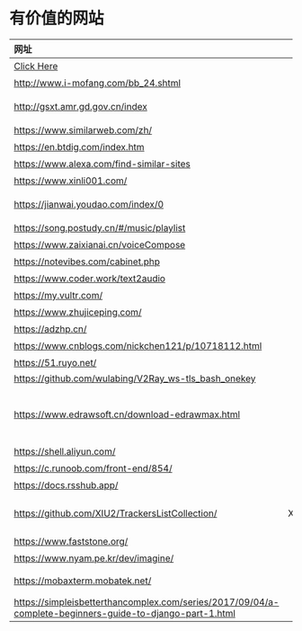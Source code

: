 # 有价值的网站
|网址|描述|其他|
|:---|:---:|:---:|
|[Click Here](https://wiki.biligame.com/ys/%E8%A7%92%E8%89%B2%E7%AA%81%E7%A0%B4%E6%9D%90%E6%96%99%E4%B8%80%E8%A7%88)|原神突破材料一览|游戏|
|<http://www.i-mofang.com/bb_24.shtml>|魔方教程|
|<http://gsxt.amr.gd.gov.cn/index>|国家企业信用公示|天眼查的数据来源|
|<https://www.similarweb.com/zh/>|相似网站分析工具|站长必备|
|<https://en.btdig.com/index.htm>|种子网站|
|<https://www.alexa.com/find-similar-sites>|相似网站查询|
|<https://www.xinli001.com/>|心理付费教程|
|<https://jianwai.youdao.com/index/0>|网易见外工作台|视频剪辑用得到|
|<https://song.postudy.cn/#/music/playlist>|在线音乐|
|<https://www.zaixianai.cn/voiceCompose>|在线语音合成、语音转文字|优质|
|<https://notevibes.com/cabinet.php>|文本转语音（国外）|
|<https://www.coder.work/text2audio>|在线语音合成|
|<https://my.vultr.com/>|按小时计费VPS|
|<https://www.zhujiceping.com/>|主机测评|
|<https://adzhp.cn/>|爱达杂货铺|
|<https://www.cnblogs.com/nickchen121/p/10718112.html>|Python从入门到放弃|
|<https://51.ruyo.net/>|如有乐享|信息|
|<https://github.com/wulabing/V2Ray_ws-tls_bash_onekey>|v2ray script|
|<https://www.edrawsoft.cn/download-edrawmax.html>|亿图图示|Visio替代品（他们家还有思维导图）|
|<https://shell.aliyun.com/>|阿里云命令行|优秀|
|<https://c.runoob.com/front-end/854/>|正则表达式测试|工具|
|<https://docs.rsshub.app/>|RSS|阅读|
|<https://github.com/XIU2/TrackersListCollection/>|XIU2/TrackersListCollection|BitTorrent Tracker 列表|
|<https://www.faststone.org/>|FastStone Image Viewer|看图工具|
|<https://www.nyam.pe.kr/dev/imagine/>|看图工具|
|<https://mobaxterm.mobatek.net/>|MobaXterm 类似putty，xshell|终端工具|
|<https://simpleisbetterthancomplex.com/series/2017/09/04/a-complete-beginners-guide-to-django-part-1.html>|Django Tutorial|
